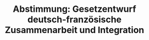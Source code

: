 ---
abstimmung:
  abstimmung: 4
  bundestagssitzung: 115
  legislaturperiode: 19
categories:
- Todo
data:
- title: Abstimmungsergebnis 20190926_4-data.pdf
  url: /res/2021-btw/abstimmungsergebnisse/20190926_4-data.pdf
- title: Abstimmungsergebnis 20190926_4_xls-data.xlsx
  url: /res/2021-btw/abstimmungsergebnisse/20190926_4_xls-data.xlsx
- title: Abstimmungsergebnis 20190926_4_xls-data.csv
  url: /res/2021-btw/abstimmungsergebnisse/csv/20190926_4_xls-data.csv
ergebnis:
  afd:
    enthaltung: 0
    gesamt: 91
    ja: 0
    nein: 75
    nichtabgegeben: 16
    ungueltig: 0
  bü90/gr:
    enthaltung: 0
    gesamt: 67
    ja: 58
    nein: 0
    nichtabgegeben: 9
    ungueltig: 0
  cdu/csu:
    enthaltung: 0
    gesamt: 246
    ja: 223
    nein: 0
    nichtabgegeben: 23
    ungueltig: 0
  die linke.:
    enthaltung: 1
    gesamt: 69
    ja: 0
    nein: 47
    nichtabgegeben: 21
    ungueltig: 0
  fdp:
    enthaltung: 0
    gesamt: 80
    ja: 69
    nein: 0
    nichtabgegeben: 11
    ungueltig: 0
  file: 20190926_4_xls-data.xlsx
  fraktionslos:
    enthaltung: 1
    gesamt: 4
    ja: 1
    nein: 0
    nichtabgegeben: 2
    ungueltig: 0
  spd:
    enthaltung: 0
    gesamt: 152
    ja: 128
    nein: 0
    nichtabgegeben: 24
    ungueltig: 0
layout: abstimmung
links:
- title: Link zu bundestag.de
  url: https://www.bundestag.de/parlament/plenum/abstimmung/abstimmung?id=617
preview: 'Deutscher Bundestag


  115. Sitzung des Deutschen Bundestages

  am Donnerstag, 26. September 2019


  Endgültiges Ergebnis der Namentlichen Abstimmung Nr. 4


  Gesetzentwurf der Bundesregierung

  Entwurf eines Gesetzes zu dem Vertrag vom 22. Januar 2019 zwischen der Bundesrepublik

  Deutschland und der Französischen Republik über die deutsch-französische

  Zusammenarbeit und Integration

  Drs. 19/10051, 19/10519, und 19/13579'
tags:
- Todo
title: 'Abstimmung: Gesetzentwurf deutsch-französische Zusammenarbeit und Integration'
---